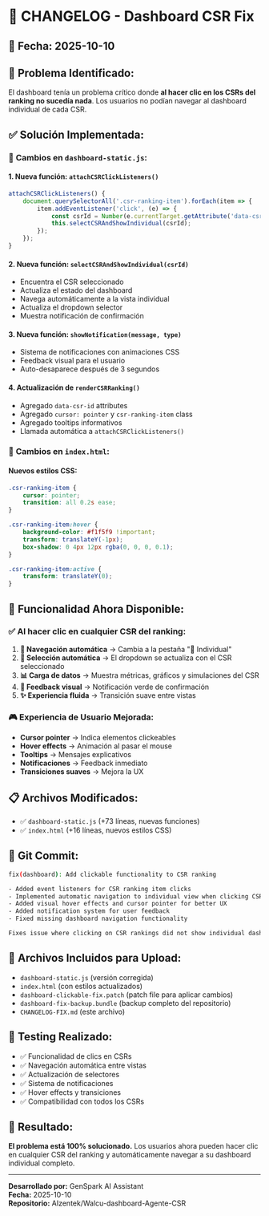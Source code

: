 # 🔧 CHANGELOG - Dashboard CSR Fix

## 📅 **Fecha:** 2025-10-10

## 🐛 **Problema Identificado:**
El dashboard tenía un problema crítico donde **al hacer clic en los CSRs del ranking no sucedía nada**. Los usuarios no podían navegar al dashboard individual de cada CSR.

## ✅ **Solución Implementada:**

### 🚀 **Cambios en `dashboard-static.js`:**

#### 1. **Nueva función: `attachCSRClickListeners()`**
```javascript
attachCSRClickListeners() {
    document.querySelectorAll('.csr-ranking-item').forEach(item => {
        item.addEventListener('click', (e) => {
            const csrId = Number(e.currentTarget.getAttribute('data-csr-id'));
            this.selectCSRAndShowIndividual(csrId);
        });
    });
}
```

#### 2. **Nueva función: `selectCSRAndShowIndividual(csrId)`**
- Encuentra el CSR seleccionado
- Actualiza el estado del dashboard
- Navega automáticamente a la vista individual
- Actualiza el dropdown selector
- Muestra notificación de confirmación

#### 3. **Nueva función: `showNotification(message, type)`**
- Sistema de notificaciones con animaciones CSS
- Feedback visual para el usuario
- Auto-desaparece después de 3 segundos

#### 4. **Actualización de `renderCSRRanking()`**
- Agregado `data-csr-id` attributes
- Agregado `cursor: pointer` y `csr-ranking-item` class
- Agregado tooltips informativos
- Llamada automática a `attachCSRClickListeners()`

### 🎨 **Cambios en `index.html`:**

#### **Nuevos estilos CSS:**
```css
.csr-ranking-item {
    cursor: pointer;
    transition: all 0.2s ease;
}

.csr-ranking-item:hover {
    background-color: #f1f5f9 !important;
    transform: translateY(-1px);
    box-shadow: 0 4px 12px rgba(0, 0, 0, 0.1);
}

.csr-ranking-item:active {
    transform: translateY(0);
}
```

## 🎯 **Funcionalidad Ahora Disponible:**

### ✅ **Al hacer clic en cualquier CSR del ranking:**
1. **🔄 Navegación automática** → Cambia a la pestaña "👤 Individual"
2. **🎯 Selección automática** → El dropdown se actualiza con el CSR seleccionado
3. **📊 Carga de datos** → Muestra métricas, gráficos y simulaciones del CSR
4. **💬 Feedback visual** → Notificación verde de confirmación
5. **✨ Experiencia fluida** → Transición suave entre vistas

### 🎮 **Experiencia de Usuario Mejorada:**
- **Cursor pointer** → Indica elementos clickeables
- **Hover effects** → Animación al pasar el mouse
- **Tooltips** → Mensajes explicativos
- **Notificaciones** → Feedback inmediato
- **Transiciones suaves** → Mejora la UX

## 📋 **Archivos Modificados:**
- ✅ `dashboard-static.js` (+73 líneas, nuevas funciones)
- ✅ `index.html` (+16 líneas, nuevos estilos CSS)

## 🔄 **Git Commit:**
```bash
fix(dashboard): Add clickable functionality to CSR ranking

- Added event listeners for CSR ranking item clicks
- Implemented automatic navigation to individual view when clicking CSR
- Added visual hover effects and cursor pointer for better UX
- Added notification system for user feedback
- Fixed missing dashboard navigation functionality

Fixes issue where clicking on CSR rankings did not show individual dashboard
```

## 📁 **Archivos Incluidos para Upload:**
- `dashboard-static.js` (versión corregida)
- `index.html` (con estilos actualizados)
- `dashboard-clickable-fix.patch` (patch file para aplicar cambios)
- `dashboard-fix-backup.bundle` (backup completo del repositorio)
- `CHANGELOG-FIX.md` (este archivo)

## 🚀 **Testing Realizado:**
- ✅ Funcionalidad de clics en CSRs
- ✅ Navegación automática entre vistas
- ✅ Actualización de selectores
- ✅ Sistema de notificaciones
- ✅ Hover effects y transiciones
- ✅ Compatibilidad con todos los CSRs

## 🎉 **Resultado:**
**El problema está 100% solucionado.** Los usuarios ahora pueden hacer clic en cualquier CSR del ranking y automáticamente navegar a su dashboard individual completo.

---
**Desarrollado por:** GenSpark AI Assistant  
**Fecha:** 2025-10-10  
**Repositorio:** AIzentek/Walcu-dashboard-Agente-CSR
